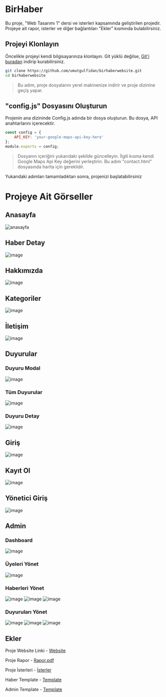 # BirHaber

Bu proje, "Web Tasarımı 1" dersi ve isterleri kapsamında geliştirilen projedir. Projeye ait rapor, isterler ve diğer bağlantıları "Ekler" kısmında bulabilirsiniz.

## Projeyi Klonlayın

Öncelikle projeyi kendi bilgisayarınıza klonlayın. Git yüklü değilse, [Git'i buradan](https://git-scm.com/) indirip kurabilirsiniz.
```bash
git clone https://github.com/umutgulfidan/birhaberwebsite.git
cd birhaberwebsite
```
>Bu adım, proje dosyalarını yerel makinenize indirir ve proje dizinine geçiş yapar.

## "config.js" Dosyasını Oluşturun

Projenin ana dizininde Config.js adında bir dosya oluşturun. Bu dosya, API anahtarlarını içerecektir.

```javascript
const config = {
    API_KEY: 'your-google-maps-api-key-here'
};
module.exports = config;
```

>Dosyanın içeriğini yukarıdaki şekilde güncelleyin. İlgili kısma kendi Google Maps Api Key değerini yerleştirin. Bu adım "contact.html" dosyasında harita için gereklidir.


Yukarıdaki adımları tamamladıktan sonra, projenizi başlatabilirsiniz

# Projeye Ait Görseller

## Anasayfa
![anasayfa](https://github.com/user-attachments/assets/04e2e8ce-2c87-4209-8940-760dc56cf9ad)

## Haber Detay
![image](https://github.com/user-attachments/assets/9cde4929-abff-4a81-abfd-9fb1cc1cbc04)

## Hakkımızda
![image](https://github.com/user-attachments/assets/a0c02c98-b28b-4be7-8a06-1ee4a5475ea1)


## Kategoriler
![image](https://github.com/user-attachments/assets/afec24b4-0b33-4a84-a17f-913796c1a928)


## İletişim
![image](https://github.com/user-attachments/assets/c6a348fc-05eb-4612-9f51-c0abab08b69c)


## Duyurular
### Duyuru Modal
![image](https://github.com/user-attachments/assets/4b6d6e35-a8b7-471e-a7eb-20fbfbcf7e89)
### Tüm Duyurular
![image](https://github.com/user-attachments/assets/981bffae-6503-4bd4-86c4-0c5407d29ea3)
### Duyuru Detay
![image](https://github.com/user-attachments/assets/bfbdcfb3-8b6a-49c7-9474-31f18e2cb97e)

## Giriş
![image](https://github.com/user-attachments/assets/351cb212-d775-41b5-9bc4-412c9d1e1d62)
## Kayıt Ol
![image](https://github.com/user-attachments/assets/ca965cf2-8d14-4ce8-bab0-e360e3e60f58)

## Yönetici Giriş
![image](https://github.com/user-attachments/assets/9d964dfb-218c-466b-a873-66be500460ca)

## Admin
### Dashboard
![image](https://github.com/user-attachments/assets/9f20ea89-0031-45da-b18f-a752253a2872)
### Üyeleri Yönet
![image](https://github.com/user-attachments/assets/ee426361-085e-40e1-a4d9-f6ef1a388276)
### Haberleri Yönet
![image](https://github.com/user-attachments/assets/f32773c7-49e7-4e99-95db-e0ac26f2fd5e)
![image](https://github.com/user-attachments/assets/4100b3bc-1499-43a0-bc9d-d904ef491cfa)
![image](https://github.com/user-attachments/assets/ca4e6a0f-98a2-4635-81a3-fc1f40f1ba11)


### Duyuruları Yönet
![image](https://github.com/user-attachments/assets/67ec3d75-aa4a-4e4b-b7b4-df207a502527)
![image](https://github.com/user-attachments/assets/9a128a39-488a-4ff0-830e-a136441d4115)
![image](https://github.com/user-attachments/assets/0cb0f580-f586-4c7c-badc-36882dc35b13)


## Ekler
Proje Website Linki - [Website](https://umutgulfidan.github.io/birhaberwebsite/)

Proje Rapor - [Rapor.pdf](https://github.com/user-attachments/files/18051747/Web-Proje.pdf)


Proje İsterleri - [İsterler](https://github.com/user-attachments/files/18051728/WebTasarimDersiProjesi.pdf)


Haber Template - [Template](https://themewagon.com/themes/free-bootstrap-4-html5-news-website-template-news/)

Admin Template - [Template](https://themewagon.com/themes/free-bootstrap-5-admin-dashboard-template-darkpan/)

